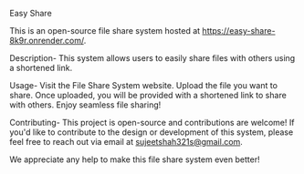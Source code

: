 Easy Share

This is an open-source file share system hosted at https://easy-share-8k9r.onrender.com/.

Description-
This system allows users to easily share files with others using a shortened link.

Usage-
Visit the File Share System website.
Upload the file you want to share.
Once uploaded, you will be provided with a shortened link to share with others.
Enjoy seamless file sharing!

Contributing-
This project is open-source and contributions are welcome! If you'd like to contribute to the design or development of this system, please feel free to reach out via email at sujeetshah321s@gmail.com.

We appreciate any help to make this file share system even better!
